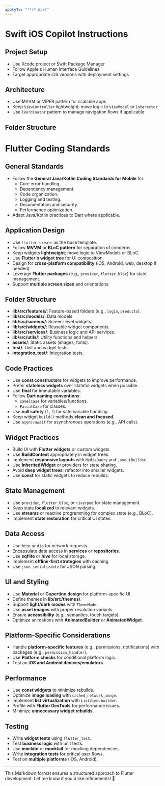 ```yaml
---
applyTo: "**/*.dart"
---
```


# Swift iOS Copilot Instructions

## Project Setup

- Use Xcode project or Swift Package Manager
- Follow Apple's Human Interface Guidelines
- Target appropriate iOS versions with deployment settings

## Architecture

- Use MVVM or VIPER pattern for scalable apps
- Keep `ViewController` lightweight; move logic to `ViewModel` or `Interactor`
- Use `Coordinator` pattern to manage navigation flows if applicable

## Folder Structure

# Flutter Coding Standards

## General Standards

- Follow the **General Java/Kotlin Coding Standards for Mobile** for:
  - Core error handling.
  - Dependency management.
  - Code organization.
  - Logging and testing.
  - Documentation and security.
  - Performance optimization.
- Adapt Java/Kotlin practices to Dart where applicable.

## Application Design

- Use `flutter create` as the base template.
- Follow **MVVM** or **BLoC pattern** for separation of concerns.
- Keep widgets **lightweight**; move logic to ViewModels or BLoC.
- Use **Flutter's widget tree** for UI composition.
- Design for **cross-platform compatibility** (iOS, Android, web, desktop if needed).
- Leverage **Flutter packages** (e.g., `provider`, `flutter_bloc`) for state management.
- Support **multiple screen sizes** and orientations.

## Folder Structure

- **lib/src/features/**: Feature-based folders (e.g., `login`, `products`).
- **lib/src/models/**: Data models.
- **lib/src/screens/**: Screen-level widgets.
- **lib/src/widgets/**: Reusable widget components.
- **lib/src/services/**: Business logic and API services.
- **lib/src/utils/**: Utility functions and helpers.
- **assets/**: Static assets (images, fonts).
- **test/**: Unit and widget tests.
- **integration_test/**: Integration tests.

## Code Practices

- Use **const constructors** for widgets to improve performance.
- Prefer **stateless widgets** over stateful widgets when possible.
- Use **final** for immutable variables.
- Follow **Dart naming conventions**:
  - `camelCase` for variables/functions.
  - `PascalCase` for classes.
- Use **null safety** (`?`, `!`) for safe variable handling.
- Keep widget `build()` methods **clean and focused**.
- Use `async/await` for asynchronous operations (e.g., API calls).

## Widget Practices

- Build UI with **Flutter widgets** or custom widgets.
- Use **BuildContext** appropriately in widget trees.
- Implement **responsive layouts** with `MediaQuery` and `LayoutBuilder`.
- Use **InheritedWidget** or providers for state sharing.
- Avoid **deep widget trees**; refactor into smaller widgets.
- Use **const** for static widgets to reduce rebuilds.

## State Management

- Use `provider`, `flutter_bloc`, or `riverpod` for state management.
- Keep state **localized** to relevant widgets.
- Use **streams** or reactive programming for complex state (e.g., BLoC).
- Implement **state restoration** for critical UI states.

## Data Access

- Use `http` or `dio` for network requests.
- Encapsulate data access in **services** or **repositories**.
- Use **sqflite** or **hive** for local storage.
- Implement **offline-first strategies** with caching.
- Use `json_serializable` for JSON parsing.

## UI and Styling

- Use **Material** or **Cupertino design** for platform-specific UI.
- Define themes in **lib/src/themes/**.
- Support **light/dark modes** with `ThemeMode`.
- Use **asset images** with proper resolution variants.
- Ensure **accessibility** (e.g., semantics, touch targets).
- Optimize animations with **AnimatedBuilder** or **AnimatedWidget**.

## Platform-Specific Considerations

- Handle **platform-specific features** (e.g., permissions, notifications) with packages (e.g., `permission_handler`).
- Use **Platform checks** for conditional platform logic.
- Test on **iOS and Android devices/emulators**.

## Performance

- Use **const widgets** to minimize rebuilds.
- Optimize **image loading** with `cached_network_image`.
- Implement **list virtualization** with `ListView.builder`.
- Profile with **Flutter DevTools** for performance issues.
- Minimize **unnecessary widget rebuilds**.

## Testing

- Write **widget tests** using `flutter_test`.
- Test **business logic** with unit tests.
- Use **mockito** or **mocktail** for mocking dependencies.
- Write **integration tests** for critical user flows.
- Test on **multiple platforms** (iOS, Android).

---

This Markdown format ensures a structured approach to Flutter development. Let me know if you'd like refinements! 🚀
